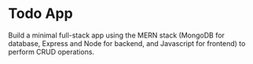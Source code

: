 # Todo App
 Build a minimal full-stack app using the MERN stack (MongoDB for database, Express and Node for backend, and Javascript for frontend) to perform CRUD operations.
